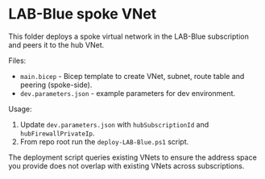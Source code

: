 # LAB-Blue spoke VNet

This folder deploys a spoke virtual network in the LAB-Blue subscription and peers it to the hub VNet.

Files:
- `main.bicep` - Bicep template to create VNet, subnet, route table and peering (spoke-side).
- `dev.parameters.json` - example parameters for dev environment.

Usage:
1. Update `dev.parameters.json` with `hubSubscriptionId` and `hubFirewallPrivateIp`.
2. From repo root run the `deploy-LAB-Blue.ps1` script.

The deployment script queries existing VNets to ensure the address space you provide does not overlap with existing VNets across subscriptions.
